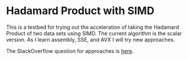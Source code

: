 # Hadamard Product with SIMD

This is a testbed for trying out the acceleration of taking the Hadamard Product of two data sets using SIMD. The current algorithm is the scalar version. As I learn assembly, SSE, and AVX I will try new approaches.

The StackOverflow question for approaches is [here](https://stackoverflow.com/questions/68884225/simd-instructions-to-accelerate-search-of-int-array).
